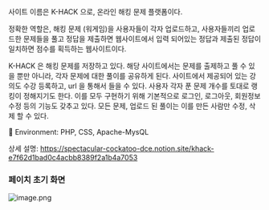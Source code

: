 사이트 이름은 K-HACK 으로, 온라인 해킹 문제 플랫폼이다.

정확한 역할은, 해킹 문제 (워게임)을 사용자들이 각자 업로드하고, 사용자들끼리 업로드한 문제들을 풀고 정답을 제출하면 웹사이트에서 입력 되어있는 정답과 제출된 정답이 일치하면 점수를 획득하는 웹사이트이다.

K-HACK 은 해킹 문제를 저장하고 있다. 해당 사이트에서는 문제를 출제하고 풀 수 있을 뿐만 아니라, 각자 문제에 대한 풀이를 공유하게 된다. 사이트에서 제공되어 있는 강의도 수강 등록하고, url 을 통해서 들을 수 있다. 사용자 각자 푼 문제 개수를 토대로 랭킹이 정해지기도 한다. 이를 모두 구현하기 위해 기본적으로 로그인, 로그아웃, 회원정보 수정 등의 기능도 갖추고 있다. 모든 문제, 업로드 된 풀이는 이를 만든 사람만 수정, 삭제 할 수 있다.

🧰 Environment: PHP, CSS, Apache-MysQL
    

상세 설명: https://spectacular-cockatoo-dce.notion.site/khack-e7f62d1bad0c4acbb8389f2a1b4a7053


### 페이치 초기 화면
![image.png](https://spectacular-cockatoo-dce.notion.site/image/https%3A%2F%2Fprod-files-secure.s3.us-west-2.amazonaws.com%2F911c7557-e5b0-4553-baa1-484bbf58a0af%2F7f36584b-d7c2-4e39-a115-a4e24391289e%2Fimage.png?table=block&id=a8626b00-0b9c-4e9d-804a-ce40775e1db7&spaceId=911c7557-e5b0-4553-baa1-484bbf58a0af&width=1000&userId=&cache=v2)

